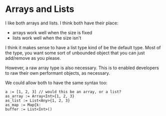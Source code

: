 # Arrays and Lists

I like both arrays and lists. I think both have their place:

* arrays work well when the size is fixed
* lists work well when the size isn't

I think it makes sense to have a list type kind of be the default
type. Most of the type, you want some sort of unbounded object that
you can just add/remove as you please.

However, a raw array type is also necessary. This is to enabled
developers to raw their own performant objects, as necessary.

We could allow both to have the same syntax too:

    a := [1, 2, 3] // would this be an array, or a list?
    as_array := Array<Int>{1, 2, 3}
    as_list := List<Any>{1, 2, 3}
    as_map := Map{k:
    buffer := List<Int>()

